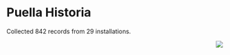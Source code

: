 # Puella Historia

Collected 842 records from 29 installations.

<p align="right"><img src="https://xn--80aalyho.xn--p1ai/magireco/NAgitan/img/kagome.png" /></p>
